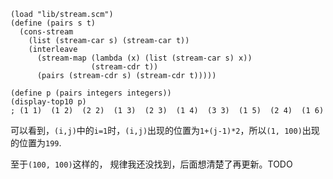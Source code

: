 ```
(load "lib/stream.scm")
(define (pairs s t)
  (cons-stream
    (list (stream-car s) (stream-car t))
    (interleave
      (stream-map (lambda (x) (list (stream-car s) x))
                  (stream-cdr t))
      (pairs (stream-cdr s) (stream-cdr t)))))

(define p (pairs integers integers))
(display-top10 p)
; (1 1)  (1 2)  (2 2)  (1 3)  (2 3)  (1 4)  (3 3)  (1 5)  (2 4)  (1 6)
```
可以看到，`(i,j)`中的`i=1`时，`(i,j)`出现的位置为`1+(j-1)*2`，所以`(1, 100)`出现的位置为`199`.

至于`(100, 100)`这样的， 规律我还没找到，后面想清楚了再更新。TODO